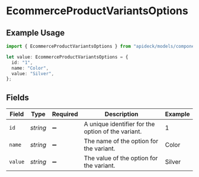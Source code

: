 # EcommerceProductVariantsOptions

## Example Usage

```typescript
import { EcommerceProductVariantsOptions } from "apideck/models/components";

let value: EcommerceProductVariantsOptions = {
  id: "1",
  name: "Color",
  value: "Silver",
};
```

## Fields

| Field                                              | Type                                               | Required                                           | Description                                        | Example                                            |
| -------------------------------------------------- | -------------------------------------------------- | -------------------------------------------------- | -------------------------------------------------- | -------------------------------------------------- |
| `id`                                               | *string*                                           | :heavy_minus_sign:                                 | A unique identifier for the option of the variant. | 1                                                  |
| `name`                                             | *string*                                           | :heavy_minus_sign:                                 | The name of the option for the variant.            | Color                                              |
| `value`                                            | *string*                                           | :heavy_minus_sign:                                 | The value of the option for the variant.           | Silver                                             |